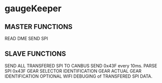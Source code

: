 # gaugeKeeper
MASTER FUNCTIONS
-----------------
READ DME 
SEND SPI


SLAVE FUNCTIONS
------------------
SEND ALL TRANSFERED SPI TO CANBUS
SEND 0x43F every 10ms.
PARSE SPI 0x43F 
GEAR SELECTOR IDENTIFICATION
GEAR ACTUAL GEAR IDENTIFICATION
OPTIONAL WIFI DEBUGING of TRANSFERED SPI DATA.
